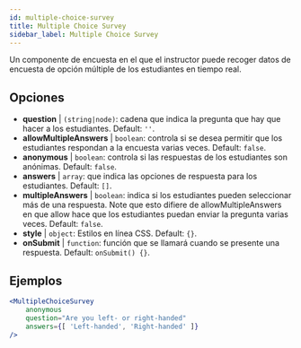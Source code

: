 ```yaml
---
id: multiple-choice-survey 
title: Multiple Choice Survey
sidebar_label: Multiple Choice Survey
---
```


Un componente de encuesta en el que el instructor puede recoger datos de encuesta de opción múltiple de los estudiantes en tiempo real.

## Opciones

* __question__ | `(string|node)`: cadena que indica la pregunta que hay que hacer a los estudiantes. Default: `''`.
* __allowMultipleAnswers__ | `boolean`: controla si se desea permitir que los estudiantes respondan a la encuesta varias veces. Default: `false`.
* __anonymous__ | `boolean`: controla si las respuestas de los estudiantes son anónimas. Default: `false`.
* __answers__ | `array`: que indica las opciones de respuesta para los estudiantes. Default: `[]`.
* __multipleAnswers__ | `boolean`: indica si los estudiantes pueden seleccionar más de una respuesta. Note que esto difiere de allowMultipleAnswers en que allow hace que los estudiantes puedan enviar la pregunta varias veces. Default: `false`.
* __style__ | `object`: Estilos en línea CSS. Default: `{}`.
* __onSubmit__ | `function`: función que se llamará cuando se presente una respuesta. Default: `onSubmit() {}`.


## Ejemplos

```jsx live
<MultipleChoiceSurvey
    anonymous
    question="Are you left- or right-handed"
    answers={[ 'Left-handed', 'Right-handed' ]}
/>
```

